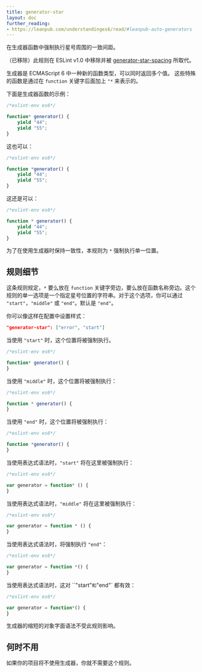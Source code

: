 ```yaml
---
title: generator-star
layout: doc
further_reading:
- https://leanpub.com/understandinges6/read/#leanpub-auto-generators
---
```


在生成器函数中强制执行星号周围的一致间距。

（已移除）此规则在 ESLint v1.0 中移除并被 [generator-star-spacing](generator-star-spacing) 所取代。

生成器是 ECMAScript 6 中一种新的函数类型，可以同时返回多个值。
这些特殊的函数是通过在 `function` 关键字后面加上 `"*` 来表示的。

下面是生成器函数的示例：

```js
/*eslint-env es6*/

function* generator() {
    yield "44";
    yield "55";
}
```

这也可以：

```js
/*eslint-env es6*/

function *generator() {
    yield "44";
    yield "55";
}
```

这还是可以：

```js
/*eslint-env es6*/

function * generator() {
    yield "44";
    yield "55";
}
```

为了在使用生成器时保持一致性，本规则为 `*` 强制执行单一位置。

## 规则细节

这条规则规定，`*` 要么放在 `function` 关键字旁边，要么放在函数名称旁边。这个规则的单一选项是一个指定星号位置的字符串。对于这个选项，你可以通过 `"start"`，`"middle"` 或 `"end"`。默认是 `"end"`。

你可以像这样在配置中设置样式：

```json
"generator-star": ["error", "start"]
```

当使用 `"start"` 时，这个位置将被强制执行。

```js
/*eslint-env es6*/

function* generator() {
}
```

当使用 `"middle"` 时，这个位置将被强制执行：

```js
/*eslint-env es6*/

function * generator() {
}
```

当使用 `"end"` 时，这个位置将被强制执行：

```js
/*eslint-env es6*/

function *generator() {
}
```

当使用表达式语法时，`"start"` 将在这里被强制执行：

```js
/*eslint-env es6*/

var generator = function* () {
}
```

当使用表达式语法时，`"middle"` 将在这里被强制执行：

```js
/*eslint-env es6*/

var generator = function * () {
}
```

当使用表达式语法时，将强制执行 `"end"`：

```js
/*eslint-env es6*/

var generator = function *() {
}
```

当使用表达式语法时，这对 ``"start"` 和 `"end"` 都有效：

```js
/*eslint-env es6*/

var generator = function*() {
}
```

生成器的缩短的对象字面语法不受此规则影响。

## 何时不用

如果你的项目将不使用生成器，你就不需要这个规则。
